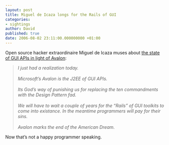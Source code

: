 ```yaml
---
layout: post
title: Miguel de Icaza longs for the Rails of GUI
categories:
- sightings
author: David
published: true
date: 2006-08-02 23:11:00.000000000 +01:00
---
```

<p>Open source hacker extraordinaire Miguel de Icaza muses about <a href="http://tirania.org/blog/archive/2006/Aug-02.html">the state of <span class="caps">GUI</span> APIs in light of Avalon</a>:</p>
<blockquote><i>I just had a realization today.<br />
<br />
Microsoft&#8217;s Avalon is the J2EE of <span class="caps">GUI</span> APIs.<br />
<br />
Its God&#8217;s way of punishing us for replacing the ten commandments with the Design Pattern fad.<br />
<br />
We will have to wait a couple of years for the &#8220;Rails&#8221; of <span class="caps">GUI</span> toolkits to come into existance. In the meantime programmers will pay for their sins.<br />
<br />
Avalon marks the end of the American Dream.</i></blockquote>
<p>Now that&#8217;s not a happy programmer speaking.</p>
